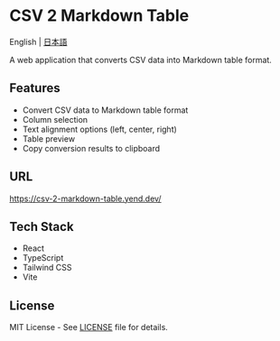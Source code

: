 # CSV 2 Markdown Table

English | [日本語](./README.ja.md)

A web application that converts CSV data into Markdown table format.

## Features

- Convert CSV data to Markdown table format
- Column selection
- Text alignment options (left, center, right)
- Table preview
- Copy conversion results to clipboard

## URL

https://csv-2-markdown-table.yend.dev/

## Tech Stack

- React
- TypeScript
- Tailwind CSS
- Vite

## License

MIT License - See [LICENSE](./LICENSE) file for details.